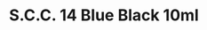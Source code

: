 ---
layout: product
title: "S.C.C. 14 Blue Black 10ml"
price: "330" 
desc: "Acrylic Laquer 10mL"
img_path: "/assets/img/RC036.webp"
brand: "AK "
available: false
special_offer: false
new: false
soon: false
cat: "020000"
subcat: "020200"
subsubcat: "020201"
sifra: "RC036"
popular: false
---